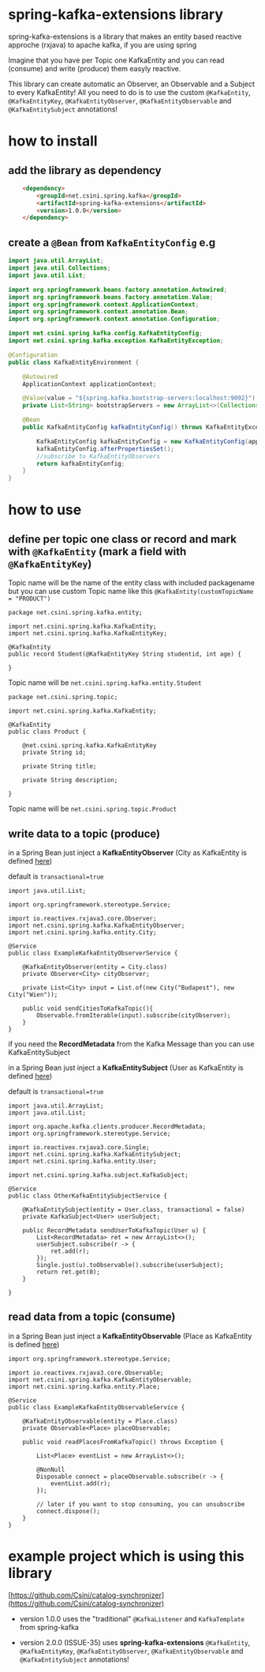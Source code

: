 # spring-kafka-extensions library
spring-kafka-extensions is a library that makes an entity based reactive approche (rxjava) to apache kafka, if you are using spring

Imagine that you have per Topic one KafkaEntity and you can read (consume) and write (produce) them easyly reactive. 

This library can create automatic an Observer, an Observable and a Subject to every KafkaEntity! All you need to do is to use the custom `@KafkaEntity`, `@KafkaEntityKey`, `@KafkaEntityObserver`, `@KafkaEntityObservable` and `@KafkaEntitySubject` annotations!
# how to install
## add the library as dependency

```html
	<dependency>
		<groupId>net.csini.spring.kafka</groupId>
		<artifactId>spring-kafka-extensions</artifactId>
		<version>1.0.0</version>
	</dependency>
```
## create a `@Bean` from `KafkaEntityConfig` e.g

```java
import java.util.ArrayList;
import java.util.Collections;
import java.util.List;

import org.springframework.beans.factory.annotation.Autowired;
import org.springframework.beans.factory.annotation.Value;
import org.springframework.context.ApplicationContext;
import org.springframework.context.annotation.Bean;
import org.springframework.context.annotation.Configuration;

import net.csini.spring.kafka.config.KafkaEntityConfig;
import net.csini.spring.kafka.exception.KafkaEntityException;

@Configuration
public class KafkaEntityEnvironment {

	@Autowired
	ApplicationContext applicationContext;

	@Value(value = "${spring.kafka.bootstrap-servers:localhost:9092}")
	private List<String> bootstrapServers = new ArrayList<>(Collections.singletonList("localhost:9092"));

	@Bean
	public KafkaEntityConfig kafkaEntityConfig() throws KafkaEntityException {

		KafkaEntityConfig kafkaEntityConfig = new KafkaEntityConfig(applicationContext, bootstrapServers);
		kafkaEntityConfig.afterPropertiesSet();
		//subscribe to KafkaEntityObservers
		return kafkaEntityConfig;
	}
}
```
# how to use
## define per topic one class or record and mark with `@KafkaEntity` (mark a field with `@KafkaEntityKey`) 
Topic name will be the name of the entity class with included packagename
but you can use custom Topic name like this `@KafkaEntity(customTopicName = "PRODUCT")`

```
package net.csini.spring.kafka.entity;

import net.csini.spring.kafka.KafkaEntity;
import net.csini.spring.kafka.KafkaEntityKey;

@KafkaEntity
public record Student(@KafkaEntityKey String studentid, int age) {

}
```
Topic name will be `net.csini.spring.kafka.entity.Student`
```
package net.csini.spring.topic;

import net.csini.spring.kafka.KafkaEntity;

@KafkaEntity
public class Product {

	@net.csini.spring.kafka.KafkaEntityKey
	private String id;

	private String title;

	private String description;
	
}
```
Topic name will be `net.csini.spring.topic.Product`

## write data to a topic (produce)
in a Spring Bean just inject a **KafkaEntityObserver** (City as KafkaEntity is defined [here](src/test/java/net/csini/spring/kafka/entity/City.java))

default is `transactional=true`

```
import java.util.List;

import org.springframework.stereotype.Service;

import io.reactivex.rxjava3.core.Observer;
import net.csini.spring.kafka.KafkaEntityObserver;
import net.csini.spring.kafka.entity.City;

@Service
public class ExampleKafkaEntityObserverService {
	
	@KafkaEntityObserver(entity = City.class)
	private Observer<City> cityObserver;
	
	private List<City> input = List.of(new City("Budapest"), new City("Wien"));

	public void sendCitiesToKafkaTopic(){
		Observable.fromIterable(input).subscribe(cityObserver);
	}
}
```

if you need the **RecordMetadata** from the Kafka Message than you can use KafkaEntitySubject

in a Spring Bean just inject a **KafkaEntitySubject** (User as KafkaEntity is defined [here](src/test/java/net/csini/spring/kafka/entity/User.java))

default is `transactional=true`

```
import java.util.ArrayList;
import java.util.List;

import org.apache.kafka.clients.producer.RecordMetadata;
import org.springframework.stereotype.Service;

import io.reactivex.rxjava3.core.Single;
import net.csini.spring.kafka.KafkaEntitySubject;
import net.csini.spring.kafka.entity.User;

import net.csini.spring.kafka.subject.KafkaSubject;

@Service
public class OtherKafkaEntitySubjectService {

	@KafkaEntitySubject(entity = User.class, transactional = false)
	private KafkaSubject<User> userSubject;

	public RecordMetadata sendUserToKafkaTopic(User u) {
		List<RecordMetadata> ret = new ArrayList<>();
		userSubject.subscribe(r -> {
			ret.add(r);
		});
		Single.just(u).toObservable().subscribe(userSubject);
		return ret.get(0);
	}

}
```

## read data from a topic (consume)
in a Spring Bean just inject a **KafkaEntityObservable** (Place as KafkaEntity is defined [here](src/test/java/net/csini/spring/kafka/entity/Place.java))

```
import org.springframework.stereotype.Service;

import io.reactivex.rxjava3.core.Observable;
import net.csini.spring.kafka.KafkaEntityObservable;
import net.csini.spring.kafka.entity.Place;

@Service
public class ExampleKafkaEntityObservableService {

	@KafkaEntityObservable(entity = Place.class)
	private Observable<Place> placeObservable;
	
	public void readPlacesFromKafkaTopic() throws Exception {

		List<Place> eventList = new ArrayList<>();
		
		@NonNull
		Disposable connect = placeObservable.subscribe(r -> {
			eventList.add(r);
		});
		
		// later if you want to stop consuming, you can unsubscribe
		connect.dispose();
	}
}
```

# example project which is using this library

[https://github.com/Csini/catalog-synchronizer](https://github.com/Csini/catalog-synchronizer)

- version 1.0.0 uses the "traditional" `@KafkaListener` and `KafkaTemplate` from spring-kafka

- version 2.0.0 (ISSUE-35) uses **spring-kafka-extensions** `@KafkaEntity`, `@KafkaEntityKey`, `@KafkaEntityObserver`, `@KafkaEntityObservable` and `@KafkaEntitySubject` annotations!
